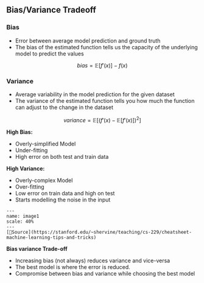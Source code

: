 ## Bias/Variance Tradeoff

### Bias
- Error between average model prediction and ground truth
- The bias of the estimated function tells us the capacity of the underlying model to predict the values

$$bias = \mathbb{E}[f'(x)] - f(x)$$

### Variance
- Average variability in the model prediction for the given dataset
- The variance of the estimated function tells you how much the function can adjust to the change in the dataset

$$variance = \mathbb{E}[(f'(x) - \mathbb{E}[f'(x)])^2]$$

**High Bias:**
- Overly-simplified Model
- Under-fitting
- High error on both test and train data

**High Variance:**
- Overly-complex Model
- Over-fitting
- Low error on train data and high on test
- Starts modelling the noise in the input

```{figure} ../Algorithms/images/image24.PNG
---
name: image1
scale: 40%
---
[📖Source](https://stanford.edu/~shervine/teaching/cs-229/cheatsheet-machine-learning-tips-and-tricks) 
```

**Bias variance Trade-off**
- Increasing bias (not always) reduces variance and vice-versa
- The best model is where the error is reduced.
- Compromise between bias and variance while choosing the best model
